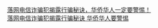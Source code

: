   
[落网电信诈骗犯揭露行骗秘诀，华侨华人一定要警惕！](http://www.dianyue.me/archives/007/1waswkfzuamkpc5n/)  
[落网电信诈骗犯揭露行骗秘诀 华侨华人要警惕](http://www.dianyue.me/archives/122/uxohu3hocr9y4ksy/)